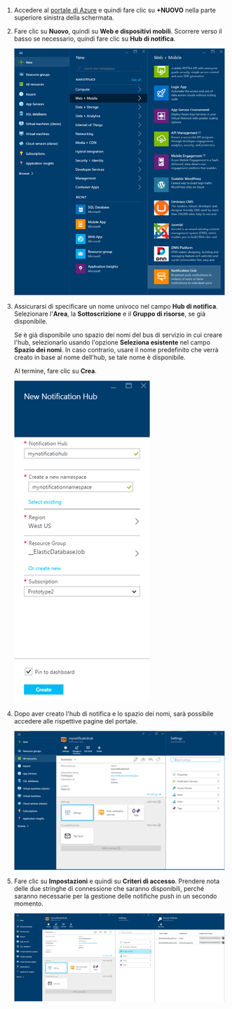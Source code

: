 

1. Accedere al [portale di Azure](https://portal.azure.com) e quindi fare clic su **+NUOVO** nella parte superiore sinistra della schermata.

2. Fare clic su **Nuovo**, quindi su **Web e dispositivi mobili**. Scorrere verso il basso se necessario, quindi fare clic su **Hub di notifica**.

   	![Portale di Azure: creare hub di notifica](./media/notification-hubs-portal-create-new-hub/notification-hubs-azure-portal-create.png)

3. Assicurarsi di specificare un nome univoco nel campo **Hub di notifica**. Selezionare l'**Area**, la **Sottoscrizione** e il **Gruppo di risorse**, se già disponibile.
 
	Se è già disponibile uno spazio dei nomi del bus di servizio in cui creare l'hub, selezionarlo usando l'opzione **Seleziona esistente** nel campo **Spazio dei nomi**. In caso contrario, usare il nome predefinito che verrà creato in base al nome dell'hub, se tale nome è disponibile.

	Al termine, fare clic su **Crea**.

   	![Portale di Azure: impostare le proprietà dell'hub di notifica](./media/notification-hubs-portal-create-new-hub/notification-hubs-azure-portal-settings.png)

4. Dopo aver creato l'hub di notifica e lo spazio dei nomi, sarà possibile accedere alle rispettive pagine del portale.

   	![Portale di Azure: pagina del portale dell'hub di notifica](./media/notification-hubs-portal-create-new-hub/notification-hubs-azure-portal-page.png)
       
5. Fare clic su **Impostazioni** e quindi su **Criteri di accesso**. Prendere nota delle due stringhe di connessione che saranno disponibili, perché saranno necessarie per la gestione delle notifiche push in un secondo momento.

   	![Portale di Azure: stringhe di connessione dell'hub di notifica](./media/notification-hubs-portal-create-new-hub/notification-hubs-connection-strings-portal.png)

<!---HONumber=AcomDC_0413_2016-->